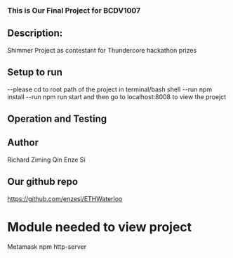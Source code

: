 ### This is Our Final Project for BCDV1007 ###

## Description: ##
Shimmer Project as contestant for Thundercore hackathon prizes

## Setup to run ##
--please cd to root path of the project in terminal/bash shell
--run npm install
--run npm run start and then go to localhost:8008 to view the proejct

## Operation and Testing ##



## Author ##
Richard Ziming Qin
Enze Si


## Our github repo ##
https://github.com/enzesi/ETHWaterloo

# Module needed to view project ##
Metamask
npm 
http-server